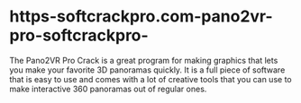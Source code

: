 # https-softcrackpro.com-pano2vr-pro-softcrackpro-
The Pano2VR Pro Crack is a great program for making graphics that lets you make your favorite 3D panoramas quickly. It is a full piece of software that is easy to use and comes with a lot of creative tools that you can use to make interactive 360 panoramas out of regular ones.
